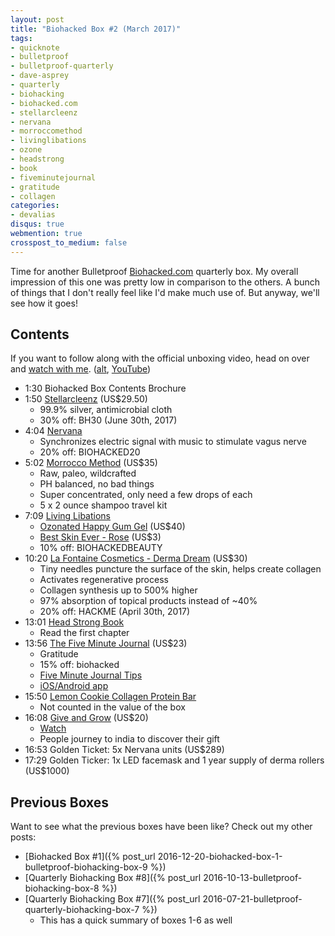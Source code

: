```yaml
---
layout: post
title: "Biohacked Box #2 (March 2017)"
tags:
- quicknote
- bulletproof
- bulletproof-quarterly
- dave-asprey
- quarterly
- biohacking
- biohacked.com
- stellarcleenz
- nervana
- morroccomethod
- livinglibations
- ozone
- headstrong
- book
- fiveminutejournal
- gratitude
- collagen
categories:
- devalias
disqus: true
webmention: true
crosspost_to_medium: false
---
```

Time for another Bulletproof [Biohacked.com](http://biohacked.com/) quarterly box. My overall impression of this one was pretty low in comparison to the others. A bunch of things that I don't really feel like I'd make much use of. But anyway, we'll see how it goes!

## Contents

If you want to follow along with the official unboxing video, head on over and [watch with me](https://biohacked.com/BB17A/). ([alt](http://biohacked.com/BBQ117/), [YouTube](https://www.youtube.com/watch?v=Et5n4aHi2nk))

* 1:30 Biohacked Box Contents Brochure
* 1:50 [Stellarcleenz](https://stellarcleenz.com/) (US$29.50)
    * 99.9% silver, antimicrobial cloth
    * 30% off: BH30 (June 30th, 2017)
* 4:04 [Nervana](https://experiencenervana.com/)
    * Synchronizes electric signal with music to stimulate vagus nerve
    * 20% off: BIOHACKED20
* 5:02 [Morrocco Method](http://shop.morroccomethod.com/Trial-Travel-Set-5-Shampoos) (US$35)
    * Raw, paleo, wildcrafted
    * PH balanced, no bad things
    * Super concentrated, only need a few drops of each
    * 5 x 2 ounce shampoo travel kit
* 7:09 [Living Libations](http://www.livinglibations.com/)
    * [Ozonated Happy Gum Gel](http://www.livinglibations.com/default/products/tooth-care/ozonated-healthy-gum-gel-10ml-1) (US$40)
    * [Best Skin Ever - Rose](http://www.livinglibations.com/default/best-skin-ever-rose-2) (US$3)
    * 10% off: BIOHACKEDBEAUTY
* 10:20 [La Fontaine Cosmetics - Derma Dream](https://www.lafontainecosmetics.com/collections/derma-rollers/products/dermadream-premium-540-0-5-mm-titanium-needles-derma-roller) (US$30)
    * Tiny needles puncture the surface of the skin, helps create collagen
    * Activates regenerative process
    * Collagen synthesis up to 500% higher
    * 97% absorption of topical products instead of ~40%
    * 20% off: HACKME (April 30th, 2017)
* 13:01 [Head Strong Book](http://www.readheadstrong.com/)
    * Read the first chapter
* 13:56 [The Five Minute Journal](https://www.intelligentchange.com/products/the-five-minute-journal) (US$23)
    * Gratitude
    * 15% off: biohacked
    * [Five Minute Journal Tips](https://www.intelligentchange.com/pages/five-minute-journal-tips)
    * [iOS/Android app](http://app.fiveminutejournal.com/)
* 15:50 [Lemon Cookie Collagen Protein Bar](https://www.bulletproof.com/lemon-cookie-collagen-protein-bar-12-pack)
    * Not counted in the value of the box
* 16:08 [Give and Grow](http://giveandgrow.com/biohack) (US$20)
    * [Watch](http://giveandgrow.com/free-code/)
    * People journey to india to discover their gift
* 16:53 Golden Ticket: 5x Nervana units (US$289)
* 17:29 Golden Ticker: 1x LED facemask and 1 year supply of derma rollers (US$1000)

## Previous Boxes

Want to see what the previous boxes have been like? Check out my other posts:

* [Biohacked Box #1]({% post_url 2016-12-20-biohacked-box-1-bulletproof-biohacking-box-9 %})
* [Quarterly Biohacking Box #8]({% post_url 2016-10-13-bulletproof-biohacking-box-8 %})
* [Quarterly Biohacking Box #7]({% post_url 2016-07-21-bulletproof-quarterly-biohacking-box-7 %})
    * This has a quick summary of boxes 1-6 as well
